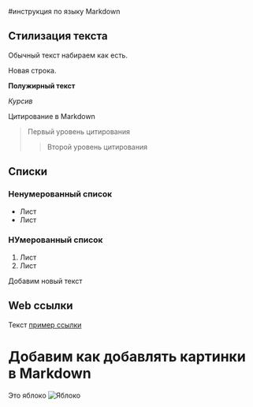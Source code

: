 #инструкция по языку Markdown

## Стилизация текста
Обычный текст набираем как есть.

Новая строка.

**Полужирный текст**

*Курсив*

Цитирование в Markdown
> Первый уровень цитирования
>> Второй уровень цитирования

## Списки
### Ненумерованный список
* Лист
* Лист

### НУмерованный список
1. Лист
2. Лист

Добавим новый текст

## Web ссылки
Текст [пример ссылки](http.exempel.com "Всплывающая подсказка")

# Добавим как добавлять картинки в Markdown
Это яблоко
![Яблоко](hhh.jpeg)
